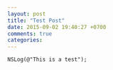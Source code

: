 ```yaml
---
layout: post
title: "Test Post"
date: 2015-09-02 19:40:27 +0700
comments: true
categories: 
---
```

```objc
NSLog(@"This is a test");
```
